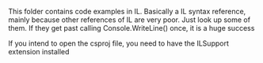 This folder contains code examples in IL. Basically a IL syntax reference, mainly because other references of IL are very poor. Just look up some of them.
If they get past calling Console.WriteLine() once, it is a huge success

If you intend to open the csproj file, you need to have the ILSupport extension installed